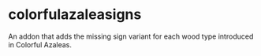 # colorfulazaleasigns
An addon that adds the missing sign variant for each wood type introduced in Colorful Azaleas.
